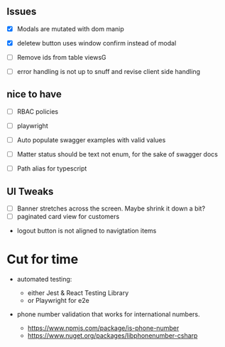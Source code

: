 
## Issues
- [x] Modals are mutated with dom manip
- [x] deletew button uses window confirm instead of modal
- [ ] Remove ids from table viewsG
- [ ] error handling is not up to snuff and revise client side handling



## nice to have
- [ ] RBAC policies
- [ ] playwright 
- [ ] Auto populate swagger examples with valid values
- [ ] Matter status should be text not enum, for the sake of swagger docs
- [ ] Path alias for typescript


## UI Tweaks
- [ ] Banner stretches across the screen. Maybe shrink it down a bit?
- [ ] paginated card view for customers
- logout button is not aligned to navigtation items


# Cut for time
- automated testing:
  - either Jest & React Testing Library 
  - or  Playwright for e2e

- phone number validation that works for international numbers. 
  - https://www.npmjs.com/package/is-phone-number
  - https://www.nuget.org/packages/libphonenumber-csharp
